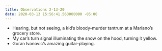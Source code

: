 ```yaml
---
title: Observations 2-13-20
date: 2020-03-13 15:56:41.563000000 -05:00
---
```


- Hearing, but not seeing, a kid’s bloody-murder tantrum at a Mariano’s grocery store.
- My car’s turn signal illuminating the snow on the hood, turning it yellow.
- Goran Ivanovic’s amazing guitar-playing.